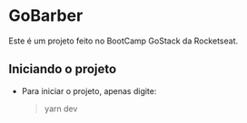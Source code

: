 # GoBarber

Este é um projeto feito no BootCamp GoStack da Rocketseat.

## Iniciando o projeto
- Para iniciar o projeto, apenas digite:
	> yarn dev
